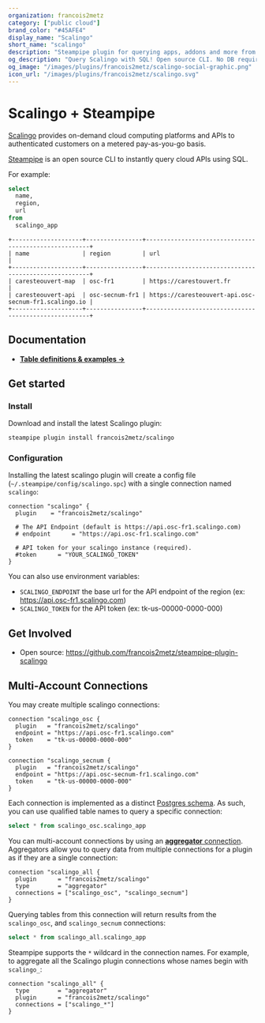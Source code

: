 ```yaml
---
organization: francois2metz
category: ["public cloud"]
brand_color: "#45AFE4"
display_name: "Scalingo"
short_name: "scalingo"
description: "Steampipe plugin for querying apps, addons and more from Scalingo."
og_description: "Query Scalingo with SQL! Open source CLI. No DB required."
og_image: "/images/plugins/francois2metz/scalingo-social-graphic.png"
icon_url: "/images/plugins/francois2metz/scalingo.svg"
---
```


# Scalingo + Steampipe

[Scalingo](https://scalingo.com/) provides on-demand cloud computing platforms and APIs to authenticated customers on a metered pay-as-you-go basis.

[Steampipe](https://steampipe.io) is an open source CLI to instantly query cloud APIs using SQL.

For example:

```sql
select
  name,
  region,
  url
from
  scalingo_app
```

```
+--------------------+----------------+------------------------------------------------------+
| name               | region         | url                                                  |
+--------------------+----------------+------------------------------------------------------+
| caresteouvert-map  | osc-fr1        | https://carestouvert.fr                              |
| caresteouvert-api  | osc-secnum-fr1 | https://caresteouvert-api.osc-secnum-fr1.scalingo.io |
+--------------------+----------------+------------------------------------------------------+
```

## Documentation

- **[Table definitions & examples →](/plugins/francois2metz/scalingo/tables)**

## Get started

### Install

Download and install the latest Scalingo plugin:

```bash
steampipe plugin install francois2metz/scalingo
```

### Configuration

Installing the latest scalingo plugin will create a config file (`~/.steampipe/config/scalingo.spc`) with a single connection named `scalingo`:

```hcl
connection "scalingo" {
  plugin    = "francois2metz/scalingo"

  # The API Endpoint (default is https://api.osc-fr1.scalingo.com)
  # endpoint      = "https://api.osc-fr1.scalingo.com"

  # API token for your scalingo instance (required).
  #token      = "YOUR_SCALINGO_TOKEN"
}
```

You can also use environment variables:

- `SCALINGO_ENDPOINT` the base url for the API endpoint of the region (ex: https://api.osc-fr1.scalingo.com)
- `SCALINGO_TOKEN` for the API token (ex: tk-us-00000-0000-000)

## Get Involved

* Open source: https://github.com/francois2metz/steampipe-plugin-scalingo

## Multi-Account Connections

You may create multiple scalingo connections:
```hcl
connection "scalingo_osc {
  plugin   = "francois2metz/scalingo"
  endpoint = "https://api.osc-fr1.scalingo.com"
  token    = "tk-us-00000-0000-000"
}

connection "scalingo_secnum {
  plugin   = "francois2metz/scalingo"
  endpoint = "https://api.osc-secnum-fr1.scalingo.com"
  token    = "tk-us-00000-0000-000"
}
```

Each connection is implemented as a distinct [Postgres schema](https://www.postgresql.org/docs/current/ddl-schemas.html).  As such, you can use qualified table names to query a specific connection:

```sql
select * from scalingo_osc.scalingo_app
```

You can multi-account connections by using an [**aggregator** connection](https://steampipe.io/docs/using-steampipe/managing-connections#using-aggregators).  Aggregators allow you to query data from multiple connections for a plugin as if they are a single connection:

```
connection "scalingo_all {
  plugin      = "francois2metz/scalingo"
  type        = "aggregator"
  connections = ["scalingo_osc", "scalingo_secnum"]
}
```

Querying tables from this connection will return results from the `scalingo_osc`, and `scalingo_secnum` connections:
```sql
select * from scalingo_all.scalingo_app
```

Steampipe supports the `*` wildcard in the connection names.  For example, to aggregate all the Scalingo plugin connections whose names begin with `scalingo_`:

```hcl
connection "scalingo_all" {
  type        = "aggregator"
  plugin      = "francois2metz/scalingo"
  connections = ["scalingo_*"]
}
```
